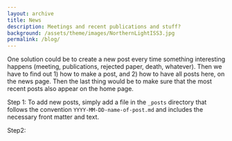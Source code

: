 ```yaml
---
layout: archive
title: News
description: Meetings and recent publications and stuff?
background: /assets/theme/images/NorthernLightISS3.jpg
permalink: /blog/
---
```


One solution could be to create a new post every time something interesting happens (meeting, publications, rejected paper, death, whatever). Then we have to find out 1) how to make a post, and 2) how to have all posts here, on the news page. Then the last thing would be to make sure that the most recent posts also appear on the home page. 

Step 1: To add new posts, simply add a file in the `_posts` directory that follows the convention `YYYY-MM-DD-name-of-post.md` and includes the necessary front matter and text. 

Step2: 